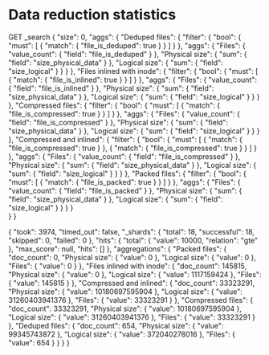 # Data reduction statistics
GET _search
{
  "size": 0,
  "aggs": {
    "Deduped files": {
      "filter": {
        "bool": {
          "must": [
            {
              "match": {
                "file_is_deduped": true
              }
            }
          ]
        }
      },
      "aggs": {
        "Files": {
          "value_count": {
            "field": "file_is_deduped"
          }
        },
        "Physical size": {
          "sum": {
            "field": "size_physical_data"
          }
        },
        "Logical size": {
          "sum": {
            "field": "size_logical"
          }
        }
      }
    },
    "Files inlined with inode": {
      "filter": {
        "bool": {
          "must": [
            {
              "match": {
                "file_is_inlined": true
              }
            }
          ]
        }
      },
      "aggs": {
        "Files": {
          "value_count": {
            "field": "file_is_inlined"
          }
        },
        "Physical size": {
          "sum": {
            "field": "size_physical_data"
          }
        },
        "Logical size": {
          "sum": {
            "field": "size_logical"
          }
        }
      }
    },
    "Compressed files": {
      "filter": {
        "bool": {
          "must": [
            {
              "match": {
                "file_is_compressed": true
              }
            }
          ]
        }
      },
      "aggs": {
        "Files": {
          "value_count": {
            "field": "file_is_compressed"
          }
        },
        "Physical size": {
          "sum": {
            "field": "size_physical_data"
          }
        },
        "Logical size": {
          "sum": {
            "field": "size_logical"
          }
        }
      }
    },
    "Compressed and inlined": {
      "filter": {
        "bool": {
          "must": [
            {
              "match": {
                "file_is_compressed": true
              }
            },
            {
              "match": {
                "file_is_compressed": true
              }
            }
          ]
        }
      },
      "aggs": {
        "Files": {
          "value_count": {
            "field": "file_is_compressed"
          }
        },
        "Physical size": {
          "sum": {
            "field": "size_physical_data"
          }
        },
        "Logical size": {
          "sum": {
            "field": "size_logical"
          }
        }
      }
    },
    "Packed files": {
      "filter": {
        "bool": {
          "must": [
            {
              "match": {
                "file_is_packed": true
              }
            }
          ]
        }
      },
      "aggs": {
        "Files": {
          "value_count": {
            "field": "file_is_packed"
          }
        },
        "Physical size": {
          "sum": {
            "field": "size_physical_data"
          }
        },
        "Logical size": {
          "sum": {
            "field": "size_logical"
          }
        }
      }
    }  
  }
}

{
  "took": 3974,
  "timed_out": false,
  "_shards": {
    "total": 18,
    "successful": 18,
    "skipped": 0,
    "failed": 0
  },
  "hits": {
    "total": {
      "value": 10000,
      "relation": "gte"
    },
    "max_score": null,
    "hits": []
  },
  "aggregations": {
    "Packed files": {
      "doc_count": 0,
      "Physical size": {
        "value": 0
      },
      "Logical size": {
        "value": 0
      },
      "Files": {
        "value": 0
      }
    },
    "Files inlined with inode": {
      "doc_count": 145815,
      "Physical size": {
        "value": 0
      },
      "Logical size": {
        "value": 1117159424
      },
      "Files": {
        "value": 145815
      }
    },
    "Compressed and inlined": {
      "doc_count": 33323291,
      "Physical size": {
        "value": 10180697595904
      },
      "Logical size": {
        "value": 31260403941376
      },
      "Files": {
        "value": 33323291
      }
    },
    "Compressed files": {
      "doc_count": 33323291,
      "Physical size": {
        "value": 10180697595904
      },
      "Logical size": {
        "value": 31260403941376
      },
      "Files": {
        "value": 33323291
      }
    },
    "Deduped files": {
      "doc_count": 654,
      "Physical size": {
        "value": 99345743872
      },
      "Logical size": {
        "value": 372040278016
      },
      "Files": {
        "value": 654
      }
    }
  }
}
